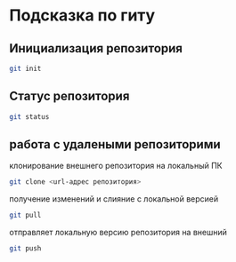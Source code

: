 # Подсказка по гиту

## Инициализация репозитория

```sh
git init
```

## Статус репозитория

```sh
git status
```
## работа с удалеными репозиторими 
клонирование внешнего репозитория на локальный ПК
```sh 
git clone <url-адрес репозитория>
 ```
получение изменений и слияние с локальной версией

```sh
git pull 
```

отправляет локальную версию репозитория на внешний
  ```sh 
  git push 
  ```